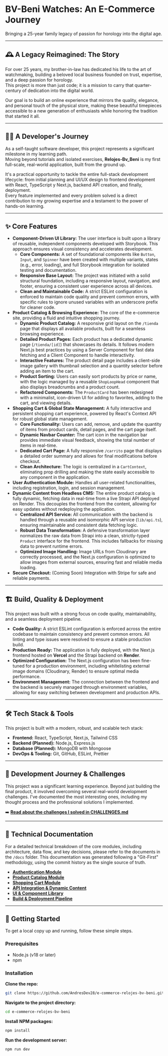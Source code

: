 # BV-Beni Watches: An E-Commerce Journey

Bringing a 25-year family legacy of passion for horology into the digital age.

---

## 🕰️ A Legacy Reimagined: The Story

For over 25 years, my brother-in-law has dedicated his life to the art of watchmaking, building a beloved local business founded on trust, expertise, and a deep passion for horology.  
This project is more than just code; it is a mission to carry that quarter-century of dedication into the digital world.

Our goal is to build an online experience that mirrors the quality, elegance, and personal touch of the physical store, making these beautiful timepieces accessible to a new generation of enthusiasts while honoring the tradition that started it all.

---

## 👨‍💻 A Developer's Journey

As a self-taught software developer, this project represents a significant milestone in my learning path.  
Moving beyond tutorials and isolated exercises, **Relojes-Bv_Beni** is my first full-scale, real-world application, built from the ground up.

It's a practical opportunity to tackle the entire full-stack development lifecycle: from initial planning and UI/UX design to frontend development with React, TypeScript y Next.js, backend API creation, and finally, deployment.  
Every feature implemented and every problem solved is a direct contribution to my growing expertise and a testament to the power of hands-on learning.

---

## ✨ Core Features

- **Component-Driven UI Library:** The user interface is built upon a library of reusable, independent components developed with Storybook. This approach ensures visual consistency and accelerates development.
  - **Core Components:** A set of foundational components like `Button`, `Input`, and `Spinner` have been created with multiple variants, states (e.g., error, loading), and full Storybook integration for isolated testing and documentation.
  - **Responsive Base Layout:** The project was initiated with a solid structural foundation, including a responsive layout, navigation, and footer, ensuring a consistent user experience across all devices.
  - **Clean and Maintainable Code:** A strict ESLint configuration is enforced to maintain code quality and prevent common errors, with specific rules to ignore unused variables with an underscore prefix for cleaner code.
- **Product Catalog & Browsing Experience:** The core of the e-commerce site, providing a fluid and intuitive shopping journey.
  - **Dynamic Product Catalog:** A responsive grid layout on the `/tienda` page that displays all available products, built for a seamless browsing experience.
  - **Detailed Product Pages:** Each product has a dedicated dynamic page (`/tienda/[id]`) that showcases its details. It follows modern Next.js best practices by using a Server Component for fast data fetching and a Client Component to handle interactivity.
  - **Interactive Features:** The product detail page includes a client-side image gallery with thumbnail selection and a quantity selector before adding an item to the cart.
  - **Product Sorting:** Users can easily sort products by price or name, with the logic managed by a reusable `ShopLoopHead` component that also displays breadcrumbs and a product count.
  - **Refactored Components:** The `ProductCard` has been redesigned with a minimalist, icon-driven UI for adding to favorites, adding to the cart, and viewing details.
- **Shopping Cart & Global State Management:** A fully interactive and persistent shopping cart experience, powered by React's Context API for robust global state management.
  - **Core Functionality:** Users can add, remove, and update the quantity of items from product cards, detail pages, and the cart page itself.
  - **Dynamic Navbar Counter:** The cart icon in the navigation bar provides immediate visual feedback, showing the total number of items in real-time.
  - **Dedicated Cart Page:** A fully responsive `/carrito` page that displays a detailed order summary and allows for final modifications before checkout.
  - **Clean Architecture:** The logic is centralized in a `CartContext`, eliminating prop drilling and making the state easily accessible to any component in the application.
- **User Authentication Module:** Handles all user-related functionalities, including registration, login, and session management.
- **Dynamic Content from Headless CMS:** The entire product catalog is fully dynamic, fetching data in real-time from a live Strapi API deployed on Render. This decouples the frontend from the content, allowing for easy updates without redeploying the application.
  - **Centralized API Service:** All communication with the backend is handled through a reusable and isomorphic API service (`lib/api.ts`), ensuring maintainable and consistent data fetching logic.
  - **Robust Data Transformation:** A defensive transformation layer normalizes the raw data from Strapi into a clean, strictly-typed `Product` interface for the frontend. This includes fallbacks for missing data to prevent runtime errors.
  - **Optimized Image Handling:** Image URLs from Cloudinary are correctly processed, and the Next.js configuration is optimized to allow images from external sources, ensuring fast and reliable media loading.
- **Secure Checkout:** (Coming Soon) Integration with Stripe for safe and reliable payments.

---

## 🏗️ Build, Quality & Deployment

This project was built with a strong focus on code quality, maintainability, and a seamless deployment pipeline.

- **Code Quality:** A strict ESLint configuration is enforced across the entire codebase to maintain consistency and prevent common errors. All linting and type issues were resolved to ensure a stable production build.
- **Production Ready:** The application is fully deployed, with the Next.js frontend hosted on **Vercel** and the Strapi backend on **Render**.
- **Optimized Configuration:** The Next.js configuration has been fine-tuned for a production environment, including whitelisting external image domains (Cloudinary, Render) to ensure optimal media performance.
- **Environment Management:** The connection between the frontend and the backend is securely managed through environment variables, allowing for easy switching between development and production APIs.

---

## 🛠️ Tech Stack & Tools

This project is built with a modern, robust, and scalable tech stack:

- **Frontend:** React, TypeScript, Next.js, Tailwind CSS
- **Backend (Planned):** Node.js, Express.js
- **Database (Planned):** MongoDB with Mongoose
- **DevOps & Tooling:** Git, GitHub, ESLint, Prettier

---

## 🚀 Development Journey & Challenges

This project was a significant learning experience. Beyond just building the final product, it involved overcoming several real-world development challenges. I've documented the most interesting ones, including my thought process and the professional solutions I implemented.

➡️ **[Read about the challenges I solved in CHALLENGES.md](./CHALLENGES.md)**

---

## 📄 Technical Documentation

For a detailed technical breakdown of the core modules, including architecture, data flow, and key decisions, please refer to the documents in the `/docs` folder. This documentation was generated following a "Git-First" methodology, using the commit history as the single source of truth.

- **[Authentication Module](./docs/authentication.md)**
- **[Product Catalog Module](./docs/product-catalog.md)**
- **[Shopping Cart Module](./docs/shopping-cart.md)**
- **[API Integration & Dynamic Content](./docs/api-integration.md)**
- **[UI & Component Library](./docs/ui-and-components.md)**
- **[Build & Deployment Pipeline](./docs/build-and-deployment.md)**

---

## 🚀 Getting Started

To get a local copy up and running, follow these simple steps.

### Prerequisites

- Node.js (v18 or later)
- npm

### Installation

**Clone the repo:**

```bash
git clone https://github.com/AndresDev28/e-commerce-relojes-bv-beni.git
```

**Navigate to the project directory:**

```bash
cd e-commerce-relojes-bv-beni
```

**Install NPM packages:**

```bash
npm install
```

**Run the development server:**

```bash
npm run dev
```
